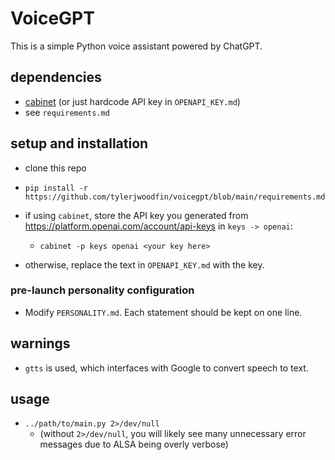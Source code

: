 # VoiceGPT
This is a simple Python voice assistant powered by ChatGPT.

## dependencies

- [cabinet](https://pypi.org/project/cabinet/) (or just hardcode API key in `OPENAPI_KEY.md`)
- see `requirements.md`

## setup and installation

- clone this repo

- `pip install -r https://github.com/tylerjwoodfin/voicegpt/blob/main/requirements.md`

- if using `cabinet`, store the API key you generated from https://platform.openai.com/account/api-keys
  in `keys -> openai`:
  - `cabinet -p keys openai <your key here>`
- otherwise, replace the text in `OPENAPI_KEY.md` with the key.

### pre-launch personality configuration
- Modify `PERSONALITY.md`. Each statement should be kept on one line.

## warnings
- `gtts` is used, which interfaces with Google to convert speech to text.

## usage

- `../path/to/main.py 2>/dev/null`
  - (without `2>/dev/null`, you will likely see many unnecessary error messages due to ALSA being overly verbose)

